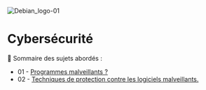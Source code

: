 ![Debian_logo-01](./images/cyber-securite-logo.jpeg)

# Cybersécurité

👋 Sommaire des sujets abordés :

- 01 - [Programmes malveillants ?](Programmes_malveillants.md)
- 02 - [Techniques de protection contre les logiciels malveillants.](Techniques_de_protection_contre_les_logiciels_malveillants.md)


